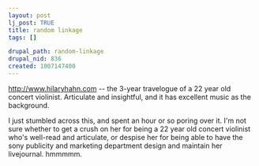 ```yaml
--- 
layout: post
lj_post: TRUE
title: random linkage
tags: []

drupal_path: random-linkage
drupal_nid: 836
created: 1007147400
---
```

http://www.hilaryhahn.com -- the 3-year travelogue of a 22 year old concert violinist. Articulate and insightful, and it has excellent music as the background.

I just stumbled across this, and spent an hour or so poring over it. I'm not sure whether to get a crush on her for being a 22 year old concert violinist who's well-read and articulate, or despise her for being able to have the sony publicity and marketing department design and maintain her livejournal. hmmmmm.
